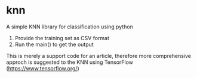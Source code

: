 # knn
A simple KNN library for classification using python

1. Provide the training set as CSV format
2. Run the main() to get the output

This is merely a support code for an article, therefore more comprehensive approch is suggested to the KNN using TensorFlow (https://www.tensorflow.org/)
